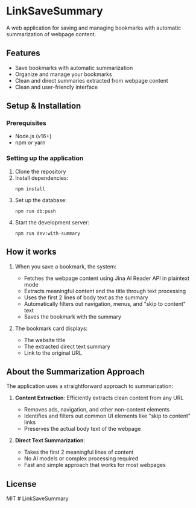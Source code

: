 # LinkSaveSummary

A web application for saving and managing bookmarks with automatic summarization of webpage content.

## Features

- Save bookmarks with automatic summarization
- Organize and manage your bookmarks
- Clean and direct summaries extracted from webpage content
- Clean and user-friendly interface

## Setup & Installation

### Prerequisites

- Node.js (v16+)
- npm or yarn

### Setting up the application

1. Clone the repository
2. Install dependencies:
   ```
   npm install
   ```
3. Set up the database:
   ```
   npm run db:push
   ```
4. Start the development server:
   ```
   npm run dev:with-summary
   ```

## How it works

1. When you save a bookmark, the system:
   - Fetches the webpage content using Jina AI Reader API in plaintext mode
   - Extracts meaningful content and the title through text processing
   - Uses the first 2 lines of body text as the summary
   - Automatically filters out navigation, menus, and "skip to content" text
   - Saves the bookmark with the summary

2. The bookmark card displays:
   - The website title
   - The extracted direct text summary
   - Link to the original URL

## About the Summarization Approach

The application uses a straightforward approach to summarization:

1. **Content Extraction**: Efficiently extracts clean content from any URL
   - Removes ads, navigation, and other non-content elements
   - Identifies and filters out common UI elements like "skip to content" links
   - Preserves the actual body text of the webpage

2. **Direct Text Summarization**:
   - Takes the first 2 meaningful lines of content
   - No AI models or complex processing required
   - Fast and simple approach that works for most webpages

## License

MIT #   L i n k S a v e S u m m a r y  
 